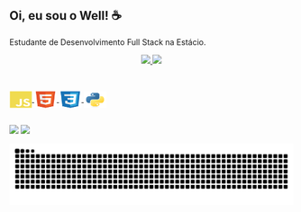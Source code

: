 ## Oi, eu sou o Well! ☕️
Estudante de Desenvolvimento Full Stack na Estácio.


<div align="center">
  <a href="https://github.com/welsete">
  <img height="150em" src="https://github-readme-stats.vercel.app/api?username=welsete&show_icons=true&theme=aura&count_private=true"/>
  <img height="150em" src="https://github-readme-stats.vercel.app/api/top-langs/?username=welsete&langs_count=7&theme=aura&count_private=true"/>
</div>
  
  ##
  
<div style="display: inline_block"><br>
  <img align="center" alt="Well-Js" height="30" width="40" src="https://raw.githubusercontent.com/devicons/devicon/master/icons/javascript/javascript-plain.svg">
  <img align="center" alt="Well-HTML" height="30" width="40" src="https://raw.githubusercontent.com/devicons/devicon/master/icons/html5/html5-original.svg">
  <img align="center" alt="Well-CSS" height="30" width="40" src="https://raw.githubusercontent.com/devicons/devicon/master/icons/css3/css3-original.svg">
  <img align="center" alt="Well-Python" height="30" width="40" src="https://raw.githubusercontent.com/devicons/devicon/master/icons/python/python-original.svg">
</div>

<div> 

##

  <a href = "mailto:welsete@hotmail.com"><img src="https://img.shields.io/badge/-Gmail-%23333?style=for-the-badge&logo=gmail&logoColor=white" target="_blank"></a>
  <a href="https://www.linkedin.com/in/welsete" target="_blank"><img src="https://img.shields.io/badge/-LinkedIn-%230077B5?style=for-the-badge&logo=linkedin&logoColor=white" target="_blank"></a> 
 
  ![Snake animation](https://github.com/welsete/welsete/blob/output/github-contribution-grid-snake.svg)
 
</div>
